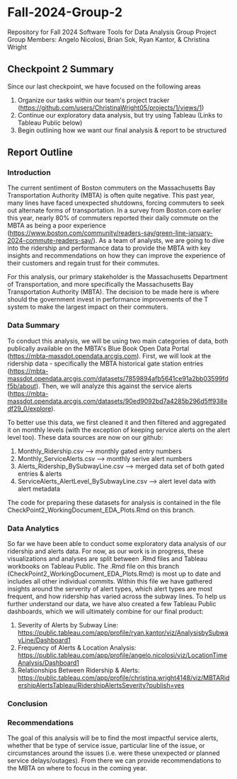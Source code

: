 # Fall-2024-Group-2
Repository for Fall 2024 Software Tools for Data Analysis Group Project
Group Members: Angelo Nicolosi, Brian Sok, Ryan Kantor, & Christina Wright

## Checkpoint 2 Summary
Since our last checkpoint, we have focused on the following areas
1. Organize our tasks within our team's project tracker (https://github.com/users/ChristinaWright05/projects/1/views/1)
2. Continue our exploratory data analysis, but try using Tableau (Links to Tableau Public below)
3. Begin outlining how we want our final analysis & report to be structured

## Report Outline

### Introduction
The current sentiment of Boston commuters on the Massachusetts Bay Transportation Authority (MBTA) is often quite negative. This past year, many lines have faced unexpected shutdowns, forcing commuters to seek out alternate forms of transportation. In a survey from Boston.com earlier this year, nearly 80% of commuters reported their daily commute on the MBTA as being a poor experience (https://www.boston.com/community/readers-say/green-line-january-2024-commute-readers-say/). As a team of analysts, we are going to dive into the ridership and performance data to provide the MBTA with key insights and recommendations on how they can improve the experience of their customers and regain trust for their commutes.

For this analysis, our primary stakeholder is the Massachusetts Department of Transportation, and more specifically the Massachusetts Bay Transportation Authority (MBTA). The decision to be made here is where should the government invest in performance improvements of the T system to make the largest impact on their commuters.

### Data Summary
To conduct this analysis, we will be using two main categories of data, both publically available on the MBTA's Blue Book Open Data Portal (https://mbta-massdot.opendata.arcgis.com). First, we will look at the ridership data - specifically the MBTA historical gate station entries (https://mbta-massdot.opendata.arcgis.com/datasets/7859894afb5641ce91a2bb03599fdf5b/about). Then, we will analyze this against the service alerts (https://mbta-massdot.opendata.arcgis.com/datasets/90ed9092bd7a4285b296d5ff938edf29_0/explore). 

To better use this data, we first cleaned it and then filtered and aggregated it on monthly levels (with the exception of keeping service alerts on the alert level too). These data sources are now on our github:
1. Monthly_Ridership.csv --> monthly gated entry numbers
2. Monthly_ServiceAlerts.csv --> monthly serive alert numbers
3. Alerts_Ridership_BySubwayLine.csv --> merged data set of both gated entries & alerts
4. ServiceAlerts_AlertLevel_BySubwayLine.csv --> alert level data with alert metadata

The code for preparing these datasets for analysis is contained in the file CheckPoint2_WorkingDocument_EDA_Plots.Rmd on this branch.

### Data Analytics
So far we have been able to conduct some exploratory data analysis of our ridership and alerts data. For now, as our work is in progress, these visualizations and analyses are split between .Rmd files and Tableau workbooks on Tableau Public. The .Rmd file on this branch (CheckPoint2_WorkingDocument_EDA_Plots.Rmd) is most up to date and includes all other individual commits. Within this file we have gathered insights around the serverity of alert types, which alert types are most frequent, and how ridership has varied across the subway lines. To help us further understand our data, we have also created a few Tableau Public dashboards, which we will ultimately combine for our final product:
1. Severity of Alerts by Subway Line: https://public.tableau.com/app/profile/ryan.kantor/viz/AnalysisbySubwayLine/Dashboard1
2. Frequency of Alerts & Location Analysis: https://public.tableau.com/app/profile/angelo.nicolosi/viz/LocationTimeAnalysis/Dashboard1
3. Relationships Between Ridership & Alerts: https://public.tableau.com/app/profile/christina.wright4148/viz/MBTARidershipAlertsTableau/RidershipAlertsSeverity?publish=yes

### Conclusion

### Recommendations
The goal of this analysis will be to find the most impactful service alerts, whether that be type of service issue, particular line of the issue, or circumstances around the issues (i.e. were these unexpected or planned service delays/outages). From there we can provide recommendations to the MBTA on where to focus in the coming year.

